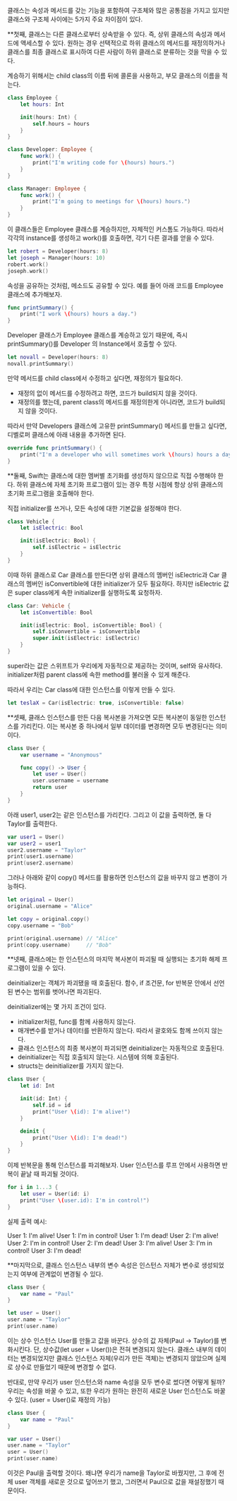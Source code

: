 클래스는 속성과 메서드를 갖는 기능을 포함하여 구조체와 많은 공통점을 가지고 있지만 클래스와 구조체 사이에는 5가지 주요 차이점이 있다.

**첫째, 클래스는 다른 클래스로부터 상속받을 수 있다. 즉, 상위 클래스의 속성과 메서드에 액세스할 수 있다. 원하는 경우 선택적으로 하위 클래스의 메서드를 재정의하거나 클래스를 최종 클래스로 표시하여 다른 사람이 하위 클래스로 분류하는 것을 막을 수 있다.

계승하기 위해서는 child class의 이름 뒤에 콜론을 사용하고, 부모 클래스의 이름을 적는다. 

```swift
class Employee {
    let hours: Int

    init(hours: Int) {
        self.hours = hours
    }
}

class Developer: Employee {
    func work() {
        print("I'm writing code for \(hours) hours.")
    }
}

class Manager: Employee {
    func work() {
        print("I'm going to meetings for \(hours) hours.")
    }
}
```

이 클래스들은 Employee 클래스를 계승하지만, 자체적인 커스톰도 가능하다. 따라서 각각의 instance를 생성하고 work()를 호출하면, 각기 다른 결과를 얻을 수 있다.

```swift
let robert = Developer(hours: 8)
let joseph = Manager(hours: 10)
robert.work()
joseph.work()
```

속성을 공유하는 것처럼, 메소드도 공유할 수 있다. 예를 들어 아래 코드를 Employee 클래스에 추가해보자.

```swift
func printSummary() {
    print("I work \(hours) hours a day.")
}
```

Developer 클래스가 Employee 클래스를 계승하고 있기 때문에, 즉시 printSummary()를 Developer 의 Instance에서 호출할 수 있다.

```swift
let novall = Developer(hours: 8)
novall.printSummary()
```

만약 메서드를 child class에서 수정하고 싶다면, 재정의가 필요하다. 

- 재정의 없이 메서드를 수정하려고 하면, 코드가 build되지 않을 것이다.
- 재정의를 했는데, parent class의 메서드를 재정의한게 아니라면, 코드가 build되지 않을 것이다.

따라서 만약 Developers 클래스에 고유한 printSummary() 메서드를 만들고 싶다면, 디벨로퍼 클래스에 아래 내용을 추가하면 된다.

```swift
override func printSummary() {
    print("I'm a developer who will sometimes work \(hours) hours a day, but other times spend hours arguing about whether code should be indented using tabs or spaces.")
}
```

**둘째, Swift는 클래스에 대한 멤버별 초기화를 생성하지 않으므로 직접 수행해야 한다. 하위 클래스에 자체 초기화 프로그램이 있는 경우 특정 시점에 항상 상위 클래스의 초기화 프로그램을 호출해야 한다.

직접 initializer를 쓰거나, 모든 속성에 대한 기본값을 설정해야 한다.

```swift
class Vehicle {
    let isElectric: Bool

    init(isElectric: Bool) {
        self.isElectric = isElectric
    }
}
```

이때 하위 클래스로 Car 클래스를 만든다면 상위 클래스의 멤버인 isElectric과 Car 클래스의 멤버인 isConvertible에 대한 initializer가 모두 필요하다. 하지만 isElectric 값은 super class에게 속한 initializer를 실행하도록 요청하자.

```swift
class Car: Vehicle {
    let isConvertible: Bool

    init(isElectric: Bool, isConvertible: Bool) {
        self.isConvertible = isConvertible
        super.init(isElectric: isElectric)
    }
}
```

super라는 값은 스위프트가 우리에게 자동적으로 제공하는 것이며, self와 유사하다. initializer처럼 parent class에 속한 method를 불러올 수 있게 해준다. 

따라서 우리는 Car class에 대한 인스턴스를 이렇게 만들 수 있다.

```swift
let teslaX = Car(isElectric: true, isConvertible: false)
```

**셋째, 클래스 인스턴스를 만든 다음 복사본을 가져오면 모든 복사본이 동일한 인스턴스를 가리킨다. 이는 복사본 중 하나에서 일부 데이터를 변경하면 모두 변경된다는 의미이다.

```swift
class User {
    var username = "Anonymous"

    func copy() -> User {
        let user = User()
        user.username = username
        return user
    }
}
```

아래 user1, user2는 같은 인스턴스를 가리킨다. 그리고 이 값을 출력하면, 둘 다 Taylor를 출력한다.

```swift
var user1 = User()
var user2 = user1
user2.username = "Taylor"
print(user1.username)  
print(user2.username)
```

그러나 아래와 같이 copy() 메서드를 활용하면 인스턴스의 값을 바꾸지 않고 변경이 가능하다.

```swift
let original = User()
original.username = "Alice"

let copy = original.copy()
copy.username = "Bob"

print(original.username) // "Alice"
print(copy.username)     // "Bob"
```

**넷째, 클래스에는 한 인스턴스의 마지막 복사본이 파괴될 때 실행되는 초기화 해제 프로그램이 있을 수 있다.

deinitializer는 객체가 파괴됐을 때 호출된다. 함수, if 조건문, for 반복문 안에서 선언된 변수는 범위를 벗어나면 파괴된다.

deinitializer에는 몇 가지 조건이 있다.
- initializer처럼, func를 함께 사용하지 않는다.
- 매개변수를 받거나 데이터를 반환하지 않는다. 따라서 괄호와도 함께 쓰이지 않는다.
- 클래스 인스턴스의 최종 복사본이 파괴되면 deinitializer는 자동적으로 호출된다.
- deinitializer는 직접 호출되지 않는다. 시스템에 의해 호출된다.
- structs는 deinitializer를 가지지 않는다.

```swift
class User {
    let id: Int

    init(id: Int) {
        self.id = id
        print("User \(id): I'm alive!")
    }

    deinit {
        print("User \(id): I'm dead!")
    }
}
```

이제 반복문을 통해 인스턴스를 파괴해보자. User 인스턴스를 루프 안에서 사용하면 반복이 끝날 때 파괴될 것이다.

```swift
for i in 1...3 {
    let user = User(id: i)
    print("User \(user.id): I'm in control!")
}
```

실제 출력 예시:

User 1: I'm alive!
User 1: I'm in control!
User 1: I'm dead!
User 2: I'm alive!
User 2: I'm in control!
User 2: I'm dead!
User 3: I'm alive!
User 3: I'm in control!
User 3: I'm dead!

**마지막으로, 클래스 인스턴스 내부의 변수 속성은 인스턴스 자체가 변수로 생성되었는지 여부에 관계없이 변경될 수 있다.

```swift
class User {
    var name = "Paul"
}

let user = User()
user.name = "Taylor"
print(user.name)
```

이는 상수 인스턴스 User를 만들고 값을 바꾼다. 상수의 값 자체(Paul -> Taylor)를 변화시킨다.
단, 상수값(let user = User())은 전혀 변경되지 않는다. 클래스 내부의 데이터는 변경되었지만 클래스 인스턴스 자체(우리가 만든 객체)는 변경되지 않았으며 실제로 상수로 만들었기 때문에 변경할 수 없다.

반대로, 만약 우리가 user 인스턴스와 name 속성을 모두 변수로 썼다면 어떻게 될까? 우리는 속성을 바꿀 수 있고, 또한 우리가 원하는 완전히 새로운 User 인스턴스도 바꿀 수 있다. (user = User()로 재정의 가능)

```swift
class User {
    var name = "Paul"
}

var user = User()
user.name = "Taylor"
user = User()
print(user.name)
```

이것은 Paul을 출력할 것이다. 왜냐면 우리가 name을 Taylor로 바꿨지만, 그 후에 전체 user 객체를 새로운 것으로 덮어쓰기 했고, 그러면서 Paul으로 값을 재설정했기 때문이다.
